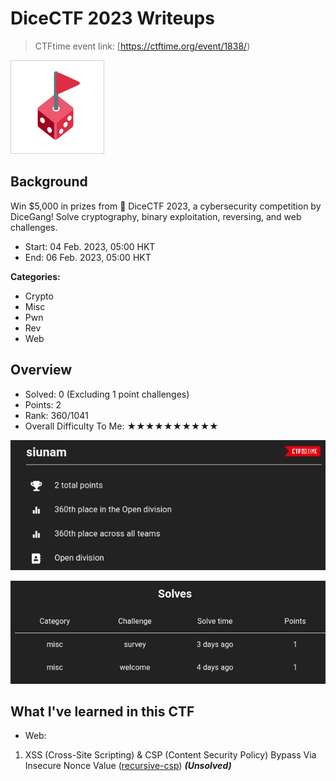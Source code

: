 # DiceCTF 2023 Writeups

> CTFtime event link: [https://ctftime.org/event/1838/)

![](https://github.com/siunam321/CTF-Writeups/blob/main/DiceCTF-2023/images/banner.png)

## Background

Win $5,000 in prizes from 🎲 DiceCTF 2023, a cybersecurity competition by DiceGang! Solve cryptography, binary exploitation, reversing, and web challenges.

- Start: 04 Feb. 2023, 05:00 HKT
- End: 06 Feb. 2023, 05:00 HKT

**Categories:**

- Crypto
- Misc
- Pwn
- Rev
- Web

## Overview

- Solved: 0 (Excluding 1 point challenges)
- Points: 2
- Rank: 360/1041
- Overall Difficulty To Me: ★★★★★★★★★★

![](https://github.com/siunam321/CTF-Writeups/blob/main/DiceCTF-2023/images/score.png)

![](https://github.com/siunam321/CTF-Writeups/blob/main/DiceCTF-2023/images/solves.png)

## What I've learned in this CTF

- Web:
1. XSS (Cross-Site Scripting) & CSP (Content Security Policy) Bypass Via Insecure Nonce Value ([recursive-csp](https://github.com/siunam321/CTF-Writeups/blob/main/DiceCTF-2023/Web/recursive-csp/README.md)) ***(Unsolved)***